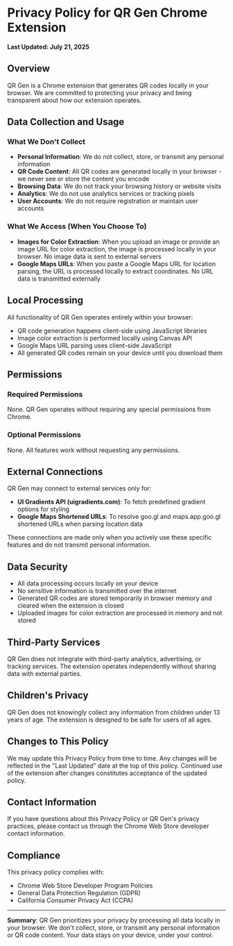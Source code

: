 # Privacy Policy for QR Gen Chrome Extension

**Last Updated: July 21, 2025**

## Overview

QR Gen is a Chrome extension that generates QR codes locally in your browser. We are committed to protecting your privacy and being transparent about how our extension operates.

## Data Collection and Usage

### What We Don't Collect

- **Personal Information**: We do not collect, store, or transmit any personal information
- **QR Code Content**: All QR codes are generated locally in your browser - we never see or store the content you encode
- **Browsing Data**: We do not track your browsing history or website visits
- **Analytics**: We do not use analytics services or tracking pixels
- **User Accounts**: We do not require registration or maintain user accounts

### What We Access (When You Choose To)

- **Images for Color Extraction**: When you upload an image or provide an image URL for color extraction, the image is processed locally in your browser. No image data is sent to external servers
- **Google Maps URLs**: When you paste a Google Maps URL for location parsing, the URL is processed locally to extract coordinates. No URL data is transmitted externally

## Local Processing

All functionality of QR Gen operates entirely within your browser:

- QR code generation happens client-side using JavaScript libraries
- Image color extraction is performed locally using Canvas API
- Google Maps URL parsing uses client-side JavaScript
- All generated QR codes remain on your device until you download them

## Permissions

### Required Permissions

None. QR Gen operates without requiring any special permissions from Chrome.

### Optional Permissions

None. All features work without requesting any permissions.

## External Connections

QR Gen may connect to external services only for:

- **UI Gradients API (uigradients.com)**: To fetch predefined gradient options for styling
- **Google Maps Shortened URLs**: To resolve goo.gl and maps.app.goo.gl shortened URLs when parsing location data

These connections are made only when you actively use these specific features and do not transmit personal information.

## Data Security

- All data processing occurs locally on your device
- No sensitive information is transmitted over the internet
- Generated QR codes are stored temporarily in browser memory and cleared when the extension is closed
- Uploaded images for color extraction are processed in memory and not stored

## Third-Party Services

QR Gen does not integrate with third-party analytics, advertising, or tracking services. The extension operates independently without sharing data with external parties.

## Children's Privacy

QR Gen does not knowingly collect any information from children under 13 years of age. The extension is designed to be safe for users of all ages.

## Changes to This Policy

We may update this Privacy Policy from time to time. Any changes will be reflected in the "Last Updated" date at the top of this policy. Continued use of the extension after changes constitutes acceptance of the updated policy.

## Contact Information

If you have questions about this Privacy Policy or QR Gen's privacy practices, please contact us through the Chrome Web Store developer contact information.

## Compliance

This privacy policy complies with:
- Chrome Web Store Developer Program Policies
- General Data Protection Regulation (GDPR)
- California Consumer Privacy Act (CCPA)

---

**Summary**: QR Gen prioritizes your privacy by processing all data locally in your browser. We don't collect, store, or transmit any personal information or QR code content. Your data stays on your device, under your control.
